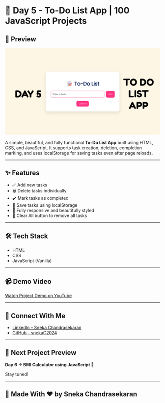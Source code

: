 # 🚀 Day 5 - To-Do List App | 100 JavaScript Projects

## 📸 Preview

![To-Do List App Preview](screenshot.png)

A simple, beautiful, and fully functional **To-Do List App** built using HTML, CSS, and JavaScript. It supports task creation, deletion, completion marking, and uses localStorage for saving tasks even after page reloads.

---

## ✨ Features

- ✅ Add new tasks
- 🗑️ Delete tasks individually
- ✔️ Mark tasks as completed
- 💾 Save tasks using localStorage
- 🎨 Fully responsive and beautifully styled
- 🧼 Clear All button to remove all tasks

---

## 🛠 Tech Stack

- HTML
- CSS
- JavaScript (Vanilla)

---

## 📹 Demo Video

[Watch Project Demo on YouTube](https://www.youtube.com/your-video-link-here)

---

## 🔗 Connect With Me

- [LinkedIn – Sneka Chandrasekaran](https://linkedin.com/in/sneka-chandrasekaran)
- [GitHub – snekaC2024](https://github.com/snekaC2024)

---

## 🔮 Next Project Preview

**Day 6 → BMI Calculator using JavaScript 💪**

Stay tuned!

---

## 📝 Made With ❤️ by Sneka Chandrasekaran
